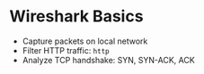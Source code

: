 # Wireshark Basics

- Capture packets on local network
- Filter HTTP traffic: `http`
- Analyze TCP handshake: SYN, SYN-ACK, ACK
